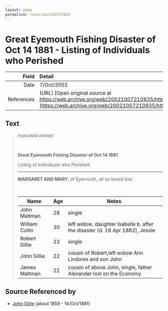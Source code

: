```yaml
---
layout: page
permalink: /sources/s42727022
---
```


# Great Eyemouth Fishing Disaster of Oct 14 1881 - Listing of Individuals who Perished

Field | Detail
---:|:---
Date | 7/Oct/2002
References | (URL) [Open original source at https://web.archive.org/web/20021007210635/http://www.geocities.com/scotborder/Eyemouth.html](https://web.archive.org/web/20021007210635/http://www.geocities.com/scotborder/Eyemouth.html)

## Text

> _truncated extract_
>
> <br/>
>
> **Great Eyemouth Fishing Disaster of Oct 14 1881**
>
> Listing of Individuals who Perished
>
> ---
>
> **MARGARET AND MARY**, of Eyemouth, all on board lost:
>
> <br/>
>
> |Name|Age|Notes|
> |---|---|---|
> |John Maltman | 28 | single|
> |William Collin | 30 | left widow, daughter Isabella b. after the disaster (d. 18 Apr 1882), Jessie|
> |Robert Gillie | 23 | single|
> |John Gillie | 22 | cousin of Robert,left widow Ann Lindores and son John|
> |James Maltman | 22 | cousin of above John, single, father Alexander lost on the Economy|

## Source Referenced by

* [John Gillie](../people/@49104732@-john-gillie-b1859-d1881-10-14.md) (about 1859 - 14/Oct/1881)
